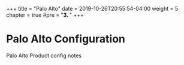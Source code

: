 +++
title = "Palo Alto"
date = 2019-10-26T20:55:54-04:00
weight = 5
chapter = true
#pre = "<b>3. </b>"
+++

# Palo Alto Configuration

Palo Alto Product config notes